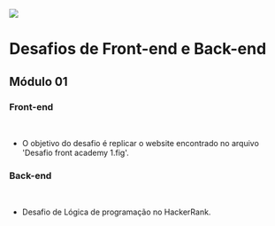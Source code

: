 ![](https://i.imgur.com/xG74tOh.png)

# Desafios de Front-end e Back-end


## Módulo 01


### Front-end

<br>

- O objetivo do desafio é replicar o website encontrado no arquivo 'Desafio front academy 1.fig'.

### Back-end

<br>

- Desafio de Lógica de programação no HackerRank.
